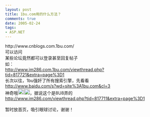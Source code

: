 ```yaml
---
layout: post
title: 1bu.com用的什么方法？
comments: true
date: 2005-02-24
tags:
- ASP.NET
---
```


<p>http://www.cnblogs.com.1bu.com/<br />可以访问<br />某些论坛竟然都可以登录甚至回复帖子<br />如：<br /><a href="http://www.im286.com.1bu.com/viewthread.php?tid=817721&amp;extra=page%3D1">http://www.im286.com.1bu.com/viewthread.php?tid=817721&amp;extra=page%3D1</a><br />长次以往，1bu强奸了所有搜索引擎，先看看<br /><a href="http://www.baidu.com/s?wd=site%3A1bu.com&amp;cl=3">http://www.baidu.com/s?wd=site%3A1bu.com&amp;cl=3</a><br />神奇哦<img height="20" src="/images/hbz_images/4b94bd6c-01e6-4ad4-b64e-fe905bb6b3eb.png7" width="20" border="0"><img height="19" src="/images/hbz_images/4b94bd6c-01e6-4ad4-b64e-fe905bb6b3eb.png8" width="19" border="0">，据说这个是8U8弄的<br /><a href="http://www.im286.com/viewthread.php?tid=817711&amp;extra=page%3D1">http://www.im286.com/viewthread.php?tid=817711&amp;extra=page%3D1</a><br /><br />暂时放首页，吸引眼球讨论，谢谢！</p>				
